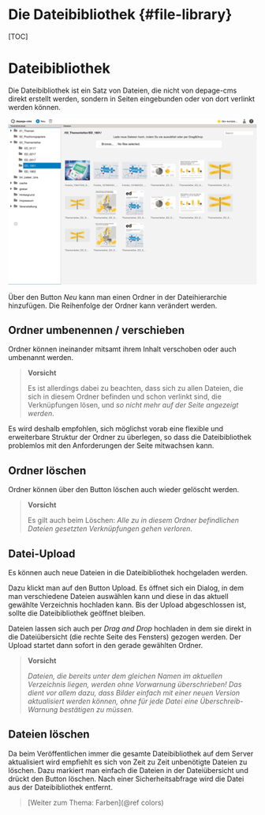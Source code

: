Die Dateibibliothek     {#file-library}
===================

[TOC]

Dateibibliothek
===============

Die Dateibibliothek ist ein Satz von Dateien, die nicht von depage-cms direkt erstellt werden, sondern in Seiten eingebunden oder von dort verlinkt werden können.

![Die Bildübersicht in der Dateibibliothek](images/file-library.png)

Über den Button *Neu* kann man einen Ordner in der Dateihierarchie hinzufügen. Die Reihenfolge der Ordner kann verändert werden.

Ordner umbenennen / verschieben
-------------------------------

Ordner können ineinander mitsamt ihrem Inhalt verschoben oder auch umbenannt werden.

> **Vorsicht**
>
> Es ist allerdings dabei zu beachten, dass sich zu allen Dateien, die sich in diesem Ordner befinden und schon verlinkt sind, die Verknüpfungen lösen, und *so nicht mehr auf der Seite angezeigt werden*.

Es wird deshalb empfohlen, sich möglichst vorab eine flexible und erweiterbare Struktur der Ordner zu überlegen, so dass die Dateibibliothek problemlos mit den Anforderungen der Seite mitwachsen kann.

Ordner löschen
-------------

Ordner können über den Button löschen auch wieder gelöscht werden.

> **Vorsicht**
>
> Es gilt auch beim Löschen: *Alle zu in diesem Ordner befindlichen Dateien gesetzten Verknüpfungen gehen verloren*.


Datei-Upload
------------

Es können auch neue Dateien in die Dateibibliothek hochgeladen werden.

Dazu klickt man auf den Button Upload. Es öffnet sich ein Dialog, in dem man verschiedene Dateien auswählen kann und diese in das aktuell gewählte Verzeichnis hochladen kann. Bis der Upload abgeschlossen ist, sollte die Dateibibliothek geöffnet bleiben.

Dateien lassen sich auch per *Drag and Drop* hochladen in dem sie direkt in die Dateiübersicht (die rechte Seite des Fensters) gezogen werden. Der Upload startet dann sofort in den gerade gewählten Ordner.

> **Vorsicht**
>
> _Dateien, die bereits unter dem gleichen Namen im aktuellen Verzeichnis liegen, werden ohne Vorwarnung überschrieben!_
> _Das dient vor allem dazu, dass Bilder einfach mit einer neuen Version aktualisiert werden können, ohne für jede Datei eine Überschreib-Warnung bestätigen zu müssen._


Dateien löschen
---------------

Da beim Veröffentlichen immer die gesamte Dateibibliothek auf dem Server aktualisiert wird empfiehlt es sich von Zeit zu Zeit unbenötigte
Dateien zu löschen. Dazu markiert man einfach die Dateien in der Dateiübersicht und drückt den Button löschen. Nach einer Sicherheitsabfrage wird die Datei aus der Dateibibliothek entfernt.



> [Weiter zum Thema: Farben](@ref colors)
